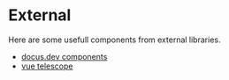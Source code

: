 # External

Here are some usefull components from external libraries.

* [docus.dev components](https://docus.dev/api/components)
* [vue telescope](https://www.vuetelescope.com/)

